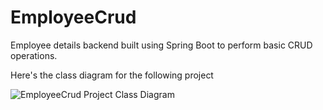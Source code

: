 # EmployeeCrud
Employee details backend built using Spring Boot to perform basic CRUD operations.

Here's the class diagram for the following project

<img src="employeeCrudClassDiagram.png" alt="EmployeeCrud Project Class Diagram">
